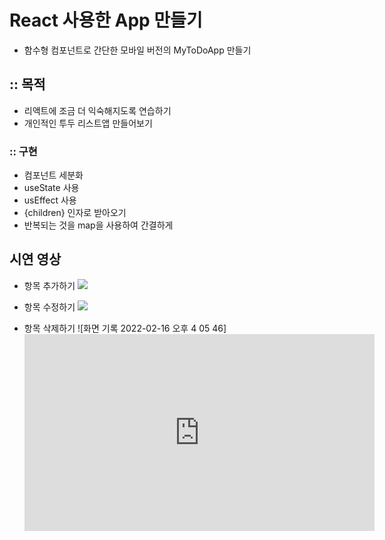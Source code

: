 # React 사용한 App 만들기

- 함수형 컴포넌트로 간단한 모바일 버전의 MyToDoApp 만들기

## :: 목적

- 리액트에 조금 더 익숙해지도록 연습하기
- 개인적인 투두 리스트앱 만들어보기

### :: 구현

- 컴포넌트 세분화
- useState 사용
- usEffect 사용
- {children} 인자로 받아오기
- 반복되는 것을 map을 사용하여 간결하게

## 시연 영상

- 항목 추가하기
  <img src="https://user-images.githubusercontent.com/89238394/154399934-0cbfa5d1-667b-4c3c-bcd1-31e910b5289c.mov">

- 항목 수정하기
  <img src="https://user-images.githubusercontent.com/89238394/154399934-0cbfa5d1-667b-4c3c-bcd1-31e910b5289c.mov">

- 항목 삭제하기
  ![화면 기록 2022-02-16 오후 4 05 46]<iframe width="560" height="315" src="https://www.youtube.com/embed/6Nb_4kqJOJ8" title="YouTube video player" frameborder="0" allow="accelerometer; autoplay; clipboard-write; encrypted-media; gyroscope; picture-in-picture" allowfullscreen></iframe>

